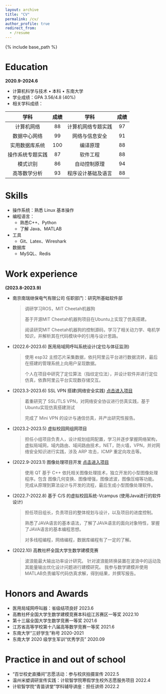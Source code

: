 ```yaml
---
layout: archive
title: "CV"
permalink: /cv/
author_profile: true
redirect_from:
  - /resume
---
```


{% include base_path %}

Education
======
**2020.9-2024.6**
* 计算机科学与技术 • 本科 • 东南大学 
* 学业成绩：GPA 3.56/4.8 (40%)
* 相关学科成绩：

| 学科 | 成绩 | 学科 | 成绩 |
|:--------:|:-------:|:--------:|:-------:|
| 计算机网络| 88  | 计算机网络专题实践| 97  
| 数据中心网络| 99  | 网络与信息安全| 91  |
| 实用数据库系统| 100  | 编译原理| 88  |
| 操作系统专题实践| 87  | 软件工程| 88  |
| 模式识别| 86  | 自动控制原理| 94  |
| 高等数学分析| 93  | 程序设计基础及语言| 88  |




<!-- * Summer 2015: Research Assistant
  * Github University
  * Duties included: Tagging issues
  * Supervisor: Professor Git

* Fall 2015: Research Assistant
  * Github University
  * Duties included: Merging pull requests
  * Supervisor: Professor Hub -->
  
Skills
======
* 操作系统：熟悉 Linux 基本操作
* 编程语言：
  * 熟悉C++、Python
  * 了解 Java、MATLAB
* 工具
  * Git、Latex、Wireshark
* 数据库
  * MySQL、Redis

Work experience
======

**(2023.8-2023.9)**

- 南京南瑞继保电气有限公司 任职部门：研究所基础软件部
    > 调研学习ROS，MIT Cheetah机器狗
    > 
    > 基于开源MIT Cheetah机器狗项目在Ubuntu上实现了仿真搭建。
    > 
    > 阅读研究MIT Cheetah机器狗的控制源码，学习了相关动力学、电机学知识，并解析其在代码模块中的引用与设计思路。



-  (2022.6-2023.6) 医用局域网呼叫系统设计(定位与体征监测)
    > 使用 esp32 主控芯片采集数据，依托阿里云平台进行数据流转，最后在搭建的管理系统上向用户呈现数据。
    > 
    > 个人在项目中研究了定位算法（指纹定位法），并设计软件并进行定位仿真，依靠阿里云平台实现数存储交互。


- (2023.3-2023.6) SSL VPN 搭建(网络安全实践) [点击进入项目](https://github.com/Frank2001Feng/NetworkSecurityVPN)
    >着重研究了 SSL/TLS VPN，对网络安全协议进行仿真实践，基于Ubuntu实现仿真搭建测试
    >
    >完成了 Mini VPN 的设计与通信仿真，并产出研究性报告。


- (2023.2-2023.5) 虚拟校园网组网项目
    > 担任小组项目负责人，设计规划组网配置，学习并逐步掌握网络架构，虚拟局域网，域内路由、域间路由技术，NET，防火墙，VPN，并对网络安全知识进行实践，涉及 ARP 攻击，ICMP 重定向攻击等。

- (2022.9-2023.1) 图像处理项目开发 [点击进入项目](https://github.com/Frank2001Feng/project-submit/tree/master/DIP)
    > 使用 QT 基于 C++ 依托相关图像处理技术，独立开发的小型图像处理程序。包含 图像几何变换、图像增强，图像滤波，图像压缩等功能。
    > 完成从原理到算法设计与开发的流程，最后生成小型图像处理软件。

- (2022.7-2022.8) 基于 C/S 的虚拟校园系统-Vcampus (使用Java进行的软件设计)
    > 担任项目组长，负责项目的整体规划与设计，以及项目的进度控制。
    > 
    > 熟悉了JAVA语言的基本语法，了解了JAVA语言的面向对象特性，掌握了JAVA语言的基本编程思想。
    > 
    > 对多线程编程，网络编程，数据库编程有了一定的了解。

- (2022.10) 高教社杯全国大学生数学建模竞赛
    >波浪能最大输出功率设计研究。
    >针对波浪能转换装置在波浪中的运动及其能量输出优化设计问题进行建模研究。
    >我参与数学建模并使用MATLAB负责编写代码仿真求解，得到结果，并撰写报告。


Honors and Awards
======
<!-- 将年份居右对齐 -->
* 医用局域网呼叫器：省级结项良好 2023.6       
* 高教社杯全国大学生数学建模竞赛本科组江苏赛区一等奖 2022.10
* 第十三届全国大学生数学竞赛一等奖 2021.6
* 江苏省高等学校第十八届高等数学竞赛一等奖 2021.6
* 东南大学“三好学生”称号 2020-2021
* 东南大学 2020 级学生军训“优秀学员” 2020.09

Practice in and out of school
======
* “百廿校史直播间”志愿活动：参与校庆拍摄宣传       2022.5     
* 温州米塑调研宣传实践：计软智学院寒假学生校外志愿服务项目  2022.4
* 计软智学院“青苗讲堂”学科辅导讲座：担任讲师        2022.2


<!-- Publications
======
  <ul>{% for post in site.publications %}
    {% include archive-single-cv.html %}
  {% endfor %}</ul>
  
Talks
======
  <ul>{% for post in site.talks %}
    {% include archive-single-talk-cv.html %}
  {% endfor %}</ul>
  
Teaching
======
  <ul>{% for post in site.teaching %}
    {% include archive-single-cv.html %}
  {% endfor %}</ul>
  
Service and leadership
======
* Currently signed in to 43 different slack teams -->
